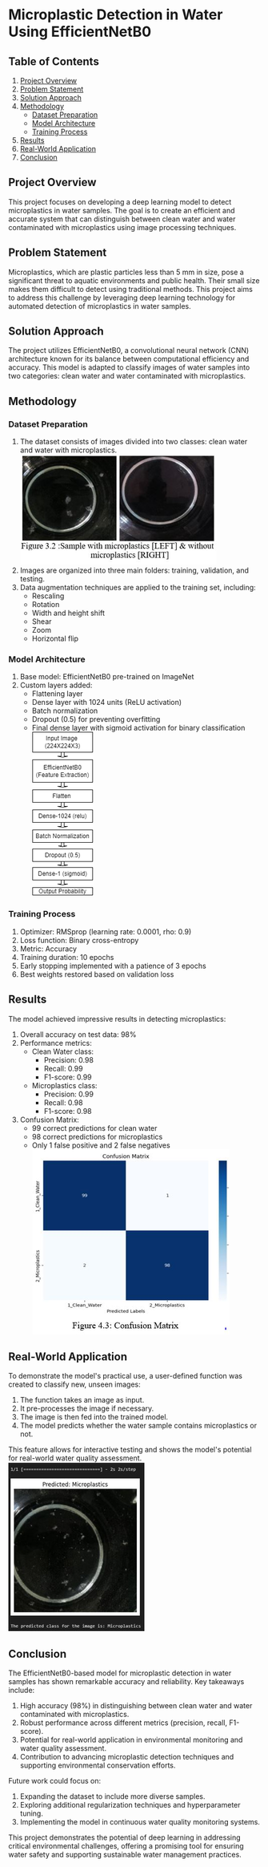 # Microplastic Detection in Water Using EfficientNetB0
## Table of Contents
1. [Project Overview](#project-overview)
2. [Problem Statement](#problem-statement)
3. [Solution Approach](#solution-approach)
4. [Methodology](#methodology)
   - [Dataset Preparation](#dataset-preparation)
   - [Model Architecture](#model-architecture)
   - [Training Process](#training-process)
5. [Results](#results)
6. [Real-World Application](#real-world-application)
7. [Conclusion](#conclusion)

## Project Overview

This project focuses on developing a deep learning model to detect microplastics in water samples. The goal is to create an efficient and accurate system that can distinguish between clean water and water contaminated with microplastics using image processing techniques.

## Problem Statement

Microplastics, which are plastic particles less than 5 mm in size, pose a significant threat to aquatic environments and public health. Their small size makes them difficult to detect using traditional methods. This project aims to address this challenge by leveraging deep learning technology for automated detection of microplastics in water samples.

## Solution Approach

The project utilizes EfficientNetB0, a convolutional neural network (CNN) architecture known for its balance between computational efficiency and accuracy. This model is adapted to classify images of water samples into two categories: clean water and water contaminated with microplastics.

## Methodology

### Dataset Preparation

1. The dataset consists of images divided into two classes: clean water and water with microplastics.
![alt text](https://github.com/AryanDahiya00/Microplastic_Detection/blob/main/Capture1.JPG)
2. Images are organized into three main folders: training, validation, and testing.
3. Data augmentation techniques are applied to the training set, including:
   - Rescaling
   - Rotation
   - Width and height shift
   - Shear
   - Zoom
   - Horizontal flip

### Model Architecture

1. Base model: EfficientNetB0 pre-trained on ImageNet
2. Custom layers added:
   - Flattening layer
   - Dense layer with 1024 units (ReLU activation)
   - Batch normalization
   - Dropout (0.5) for preventing overfitting
   - Final dense layer with sigmoid activation for binary classification
![alt text](https://github.com/AryanDahiya00/Microplastic_Detection/blob/main/Untitled%20Diagram.drawio.png)

### Training Process

1. Optimizer: RMSprop (learning rate: 0.0001, rho: 0.9)
2. Loss function: Binary cross-entropy
3. Metric: Accuracy
4. Training duration: 10 epochs
5. Early stopping implemented with a patience of 3 epochs
6. Best weights restored based on validation loss

## Results

The model achieved impressive results in detecting microplastics:

1. Overall accuracy on test data: 98%
2. Performance metrics:
   - Clean Water class:
     - Precision: 0.98
     - Recall: 0.99
     - F1-score: 0.99
   - Microplastics class:
     - Precision: 0.99
     - Recall: 0.98
     - F1-score: 0.98
3. Confusion Matrix:
   - 99 correct predictions for clean water
   - 98 correct predictions for microplastics
   - Only 1 false positive and 2 false negatives
![alt text](https://github.com/AryanDahiya00/Microplastic_Detection/blob/main/Capture2.JPG)

## Real-World Application

To demonstrate the model's practical use, a user-defined function was created to classify new, unseen images:

1. The function takes an image as input.
2. It pre-processes the image if necessary.
3. The image is then fed into the trained model.
4. The model predicts whether the water sample contains microplastics or not.

This feature allows for interactive testing and shows the model's potential for real-world water quality assessment.
![alt text](https://github.com/AryanDahiya00/Microplastic_Detection/blob/main/Capture3.JPG)

## Conclusion

The EfficientNetB0-based model for microplastic detection in water samples has shown remarkable accuracy and reliability. Key takeaways include:

1. High accuracy (98%) in distinguishing between clean water and water contaminated with microplastics.
2. Robust performance across different metrics (precision, recall, F1-score).
3. Potential for real-world application in environmental monitoring and water quality assessment.
4. Contribution to advancing microplastic detection techniques and supporting environmental conservation efforts.

Future work could focus on:
1. Expanding the dataset to include more diverse samples.
2. Exploring additional regularization techniques and hyperparameter tuning.
3. Implementing the model in continuous water quality monitoring systems.

This project demonstrates the potential of deep learning in addressing critical environmental challenges, offering a promising tool for ensuring water safety and supporting sustainable water management practices.
